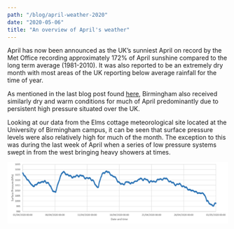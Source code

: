 ```yaml
---
path: "/blog/april-weather-2020"
date: "2020-05-06"
title: "An overview of April's weather"
---
```


April has now been announced as the UK’s sunniest April on record by the Met Office recording approximately 172% of April sunshine compared to the long term average (1981-2010). It was also reported to be an extremely dry month with most areas of the UK reporting below average rainfall for the time of year. 

As mentioned in the last blog post found [here](./joys-of-april), Birmingham also received similarly dry and warm conditions for much of April predominantly due to persistent high pressure situated over the UK. 


Looking at our data from the Elms cottage meteorological site located at the University of Birmingham campus, it can be seen that surface pressure levels were also relatively high for much of the month. The exception to this was during the last week of April when a series of low pressure systems swept in from the west bringing heavy showers at times. 


![Surface Pressure](../images/april-blog/surface-pressure.PNG)